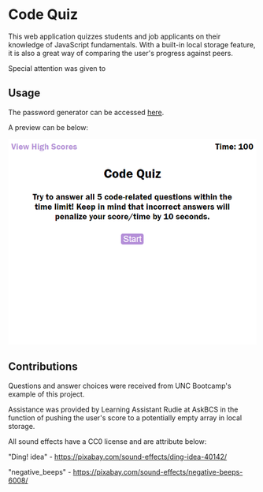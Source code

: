 # Code Quiz 

This web application quizzes students and job applicants on their knowledge of JavaScript fundamentals. With a built-in local storage feature, it is also a great way of comparing the user's progress against peers.

Special attention was given to 

## Usage

The password generator can be accessed [here](https://colcob98.github.io/code-quiz/index.html).

A preview can be below:

![screenshot](./assets/audio-and-images/colcob98.github.io_code-quiz_index.html.png)

## Contributions

Questions and answer choices were received from UNC Bootcamp's example of this project.

Assistance was provided by Learning Assistant Rudie at AskBCS in the function of pushing the user's score to a potentially empty array in local storage.

All sound effects have a CC0 license and are attribute below:

"Ding! idea" - https://pixabay.com/sound-effects/ding-idea-40142/

"negative_beeps" - https://pixabay.com/sound-effects/negative-beeps-6008/